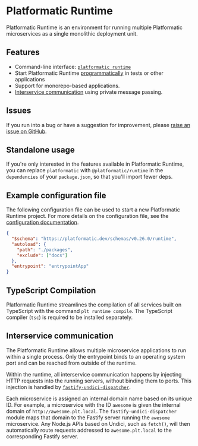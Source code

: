# Platformatic Runtime

Platformatic Runtime is an environment for running multiple Platformatic
microservices as a single monolithic deployment unit.

## Features

- Command-line interface: [`platformatic runtime`](/reference/cli.md#runtime)
- Start Platformatic Runtime [programmatically](/reference/runtime/programmatic.md) in tests or other applications
- Support for monorepo-based applications.
- [Interservice communication](#interservice-communication) using private message passing.

## Issues

If you run into a bug or have a suggestion for improvement, please
[raise an issue on GitHub](https://github.com/platformatic/platformatic/issues/new).

## Standalone usage

If you're only interested in the features available in Platformatic Runtime, you can replace `platformatic` with `@platformatic/runtime` in the `dependencies` of your `package.json`, so that you'll import fewer deps.

## Example configuration file

The following configuration file can be used to start a new Platformatic
Runtime project. For more details on the configuration file, see the
[configuration documentation](/reference/runtime/configuration.md).

```json
{
  "$schema": "https://platformatic.dev/schemas/v0.26.0/runtime",
  "autoload": {
    "path": "./packages",
    "exclude": ["docs"]
  },
  "entrypoint": "entrypointApp"
}
```

## TypeScript Compilation

Platformatic Runtime streamlines the compilation of all services built on TypeScript with the command
`plt runtime compile`. The TypeScript compiler (`tsc`) is required to be installed separately.

## Interservice communication

The Platformatic Runtime allows multiple microservice applications to run
within a single process. Only the entrypoint binds to an operating system
port and can be reached from outside of the runtime.

Within the runtime, all interservice communication happens by injecting HTTP
requests into the running servers, without binding them to ports. This injection
is handled by
[`fastify-undici-dispatcher`](https://www.npmjs.com/package/fastify-undici-dispatcher).

Each microservice is assigned an internal domain name based on its unique ID.
For example, a microservice with the ID `awesome` is given the internal domain
of `http://awesome.plt.local`. The `fastify-undici-dispatcher` module maps that
domain to the Fastify server running the `awesome` microservice. Any Node.js
APIs based on Undici, such as `fetch()`, will then automatically route requests
addressed to `awesome.plt.local` to the corresponding Fastify server.
